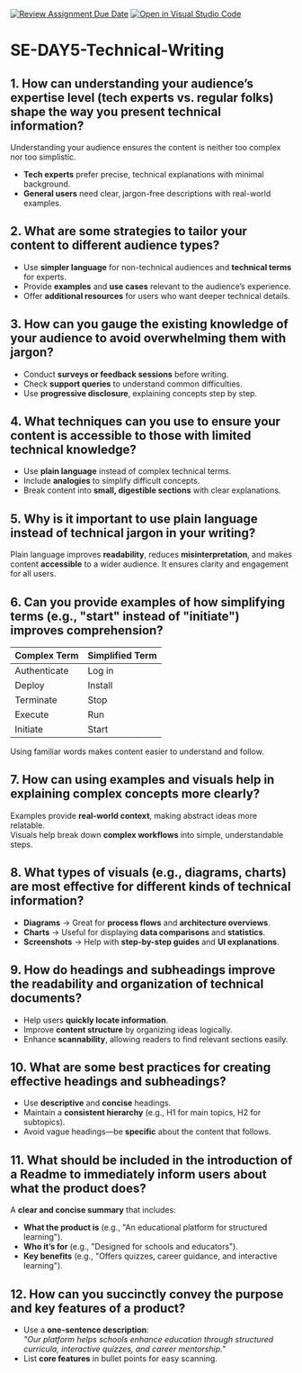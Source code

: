 [![Review Assignment Due Date](https://classroom.github.com/assets/deadline-readme-button-22041afd0340ce965d47ae6ef1cefeee28c7c493a6346c4f15d667ab976d596c.svg)](https://classroom.github.com/a/zsAR-pyY)
[![Open in Visual Studio Code](https://classroom.github.com/assets/open-in-vscode-2e0aaae1b6195c2367325f4f02e2d04e9abb55f0b24a779b69b11b9e10269abc.svg)](https://classroom.github.com/online_ide?assignment_repo_id=18642790&assignment_repo_type=AssignmentRepo)
# SE-DAY5-Technical-Writing
## 1. How can understanding your audience’s expertise level (tech experts vs. regular folks) shape the way you present technical information?
Understanding your audience ensures the content is neither too complex nor too simplistic.  
- **Tech experts** prefer precise, technical explanations with minimal background.  
- **General users** need clear, jargon-free descriptions with real-world examples.  

## 2. What are some strategies to tailor your content to different audience types?
- Use **simpler language** for non-technical audiences and **technical terms** for experts.  
- Provide **examples** and **use cases** relevant to the audience’s experience.  
- Offer **additional resources** for users who want deeper technical details.

## 3. How can you gauge the existing knowledge of your audience to avoid overwhelming them with jargon?
- Conduct **surveys or feedback sessions** before writing.  
- Check **support queries** to understand common difficulties.  
- Use **progressive disclosure**, explaining concepts step by step.

## 4. What techniques can you use to ensure your content is accessible to those with limited technical knowledge?
- Use **plain language** instead of complex technical terms.  
- Include **analogies** to simplify difficult concepts.  
- Break content into **small, digestible sections** with clear explanations.

## 5. Why is it important to use plain language instead of technical jargon in your writing?
Plain language improves **readability**, reduces **misinterpretation**, and makes content **accessible** to a wider audience. It ensures clarity and engagement for all users.  

## 6. Can you provide examples of how simplifying terms (e.g., "start" instead of "initiate") improves comprehension?
| Complex Term | Simplified Term |
|-------------|----------------|
| Authenticate | Log in |
| Deploy | Install |
| Terminate | Stop |
| Execute | Run |
| Initiate | Start |

Using familiar words makes content easier to understand and follow.

## 7. How can using examples and visuals help in explaining complex concepts more clearly?
Examples provide **real-world context**, making abstract ideas more relatable.  
Visuals help break down **complex workflows** into simple, understandable steps.

## 8. What types of visuals (e.g., diagrams, charts) are most effective for different kinds of technical information?
- **Diagrams** → Great for **process flows** and **architecture overviews**.
- **Charts** → Useful for displaying **data comparisons** and **statistics**.
- **Screenshots** → Help with **step-by-step guides** and **UI explanations**.

## 9. How do headings and subheadings improve the readability and organization of technical documents?
- Help users **quickly locate information**.  
- Improve **content structure** by organizing ideas logically.  
- Enhance **scannability**, allowing readers to find relevant sections easily.
  
## 10. What are some best practices for creating effective headings and subheadings?
- Use **descriptive** and **concise** headings.  
- Maintain a **consistent hierarchy** (e.g., H1 for main topics, H2 for subtopics).  
- Avoid vague headings—be **specific** about the content that follows.

## 11. What should be included in the introduction of a Readme to immediately inform users about what the product does?
A **clear and concise summary** that includes:  
- **What the product is** (e.g., "An educational platform for structured learning").  
- **Who it’s for** (e.g., "Designed for schools and educators").  
- **Key benefits** (e.g., "Offers quizzes, career guidance, and interactive learning").

## 12. How can you succinctly convey the purpose and key features of a product?
- Use a **one-sentence description**:  
  *"Our platform helps schools enhance education through structured curricula, interactive quizzes, and career mentorship."*  
- List **core features** in bullet points for easy scanning.
